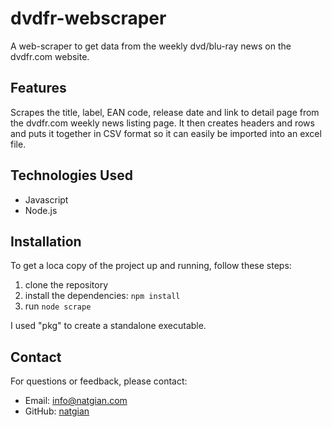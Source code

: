 # dvdfr-webscraper

A web-scraper to get data from the weekly dvd/blu-ray news on the dvdfr.com website.

## Features

Scrapes the title, label, EAN code, release date and link to detail page from the dvdfr.com weekly news listing page. It then creates headers and rows and puts it together in CSV format so it can easily be imported into an excel file.

## Technologies Used

- Javascript
- Node.js

## Installation

To get a loca copy of the project up and running, follow these steps:

1. clone the repository
2. install the dependencies: `npm install`
3. run `node scrape`

I used "pkg" to create a standalone executable.

## Contact

For questions or feedback, please contact:

- Email: <info@natgian.com>
- GitHub: [natgian](https://github.com/natgian)
